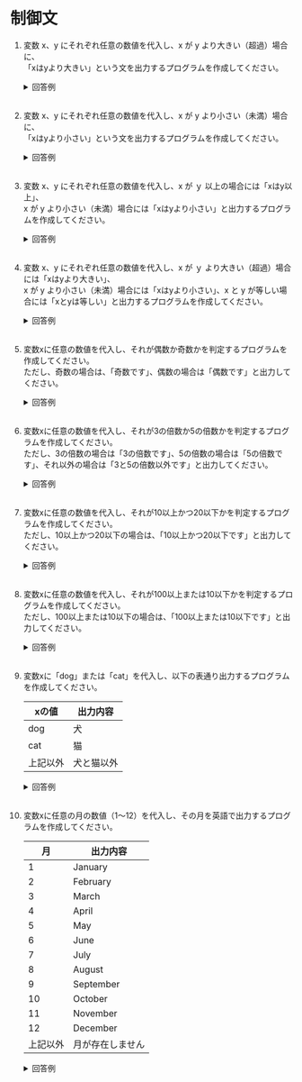 # 制御文

1. 変数 x、y にそれぞれ任意の数値を代入し、x が y より大きい（超過）場合に、  
「xはyより大きい」という文を出力するプログラムを作成してください。

    <details><summary>回答例</summary><div>
            
    ```
    x = 10
    y = 2

    if x > y:
        print("xはyより大きい")
    ```
            
    </div></details>
        

    <br>

2. 変数 x、y にそれぞれ任意の数値を代入し、x が y より小さい（未満）場合に、  
「xはyより小さい」という文を出力するプログラムを作成してください。

    <details><summary>回答例</summary><div>
            
    ```
    x = 2
    y = 10

    if x < y:
        print("xはyより小さい")
    ```
            
    </div></details>

    <br>

	
3.  変数 x、y にそれぞれ任意の数値を代入し、x が ｙ 以上の場合には「xはy以上」、  
x が y より小さい（未満）場合には「xはyより小さい」と出力するプログラムを作成してください。

    <details><summary>回答例</summary><div>
            
    ```
    x = 10
    y = 20

    if x >= y:
        print("xはy以上")
    else:
        print("xはyより小さい")
    ```
            
    </div></details>
        

    <br>
	
4.  変数 x、y にそれぞれ任意の数値を代入し、x が ｙ より大きい（超過）場合には「xはyより大きい」、  
x が y より小さい（未満）場合には「xはyより小さい」、x と y が等しい場合には「xとyは等しい」と出力するプログラムを作成してください。

    <details><summary>回答例</summary><div>
            
    ```
    x = 10
    y = 10

    if x > y:
        print("xはyより大きい")
    elif x == y:
        print("xとyは等しい")
    else:
        print("xはyより小さい")
    ```
            
    </div></details>
        

    <br>
	
5. 変数xに任意の数値を代入し、それが偶数か奇数かを判定するプログラムを作成してください。   
ただし、奇数の場合は、「奇数です」、偶数の場合は「偶数です」と出力してください。

    <details><summary>回答例</summary><div>
            
    ```
    x = 10
    
    if x % 2 == 0:
        print("偶数です")
    else:
        print("奇数です")
    ```
            
    </div></details>
        

    <br>
	
6. 変数xに任意の数値を代入し、それが3の倍数か5の倍数かを判定するプログラムを作成してください。   
ただし、3の倍数の場合は「3の倍数です」、5の倍数の場合は「5の倍数です」、それ以外の場合は「3と5の倍数以外です」と出力してください。

    <details><summary>回答例</summary><div>
            
    ```
    x = 4

    if x % 3 == 0:
        print("3の倍数です")
    elif x % 5 == 0:
        print("5の倍数です")
    else:
        print("3と5の倍数以外です")
    ```
            
    </div></details>
        

    <br>
	
7. 変数xに任意の数値を代入し、それが10以上かつ20以下かを判定するプログラムを作成してください。   
ただし、10以上かつ20以下の場合は、「10以上かつ20以下です」と出力してください。

    <details><summary>回答例</summary><div>
            
    ```
    x = 14
    
    if 10 <= x and x <= 20:
        print("10以上かつ20以下です")
    ```
            
    </div></details>
        

    <br>
	
8. 変数xに任意の数値を代入し、それが100以上または10以下かを判定するプログラムを作成してください。   
ただし、100以上または10以下の場合は、「100以上または10以下です」と出力してください。

    <details><summary>回答例</summary><div>
            
    ```
    x = 111

    if 100 <= x or x <= 10:
        print("100以上または10以下です")
    ```
            
    </div></details>
        

    <br>
	
9. 変数xに「dog」または「cat」を代入し、以下の表通り出力するプログラムを作成してください。   

    | xの値    | 出力内容 |
    | -------- | -------- |
    | dog       | 犬     |
    | cat       | 猫   |
    | 上記以外 | 犬と猫以外      |

    <details><summary>回答例</summary><div>
            
    ```
    x = "cat"

    if x == "dog":
        print("犬")
    elif x == "cat":
        print("猫")
    else:
        print("犬と猫以外")
    ```
            
    </div></details>
        

    <br>
	
10. 変数xに任意の月の数値（1〜12）を代入し、その月を英語で出力するプログラムを作成してください。   

    | 月       | 出力内容         |
    | -------- | ---------------- |
    | 1        | January          |
    | 2        | February         |
    | 3        | March            |
    | 4        | April            |
    | 5        | May              |
    | 6        | June             |
    | 7        | July             |
    | 8        | August           |
    | 9        | September        |
    | 10       | October          |
    | 11       | November         |
    | 12       | December         |
    | 上記以外 | 月が存在しません |

    <details><summary>回答例</summary><div>
            
    ```
    x = 4

    if x == 1:
        print("January")
    elif x == 2:
        print("February")
    elif x == 3:
        print("March")
    elif x == 4:
        print("April")
    elif x == 5:
        print("May")
    elif x == 6:
        print("June")
    elif x == 7:
        print("July")
    elif x == 8:
        print("August")
    elif x == 9:
        print("September")
    elif x == 10:
        print("October")
    elif x == 11:
        print("November")
    elif x == 12:
        print("December")
    else:
        print("月が存在しません")
    ```
            
    </div></details>
        

    <br>
